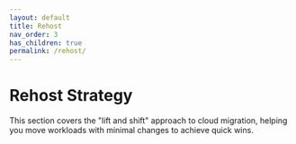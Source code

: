 ```yaml
---
layout: default
title: Rehost
nav_order: 3
has_children: true
permalink: /rehost/
---
```


# Rehost Strategy

This section covers the "lift and shift" approach to cloud migration, helping you move workloads with minimal changes to achieve quick wins.